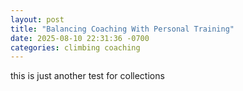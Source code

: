 ```yaml
---
layout: post 
title: "Balancing Coaching With Personal Training"
date: 2025-08-10 22:31:36 -0700
categories: climbing coaching
---
```

this is just another test for collections
